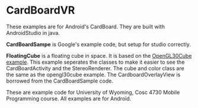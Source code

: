 # CardBoardVR
These examples are for Android's CardBoard.  They are built with AndroidStudio in java.<BR>

<b>CardBoardSampe</b> is Google's example code, but setup for studio correctly.<BR>

<b>FloatingCube</b> is a floating cube in space.  It is based on the <a href="https://github.com/JimSeker/opengl/tree/master/OpenGL30Cube">OpenGL30Cube example</a>.  This example seperates the classes to make it easier to see the CardBoardActivity and the StereoRenderer.  The cube and color class are the same as the opengl30cube example.  The CardboardOverlayView is borrowed from the CardBoardSample code.<BR>

These are example code for University of Wyoming, Cosc 4730 Mobile Programming course.  All examples are for Android.
